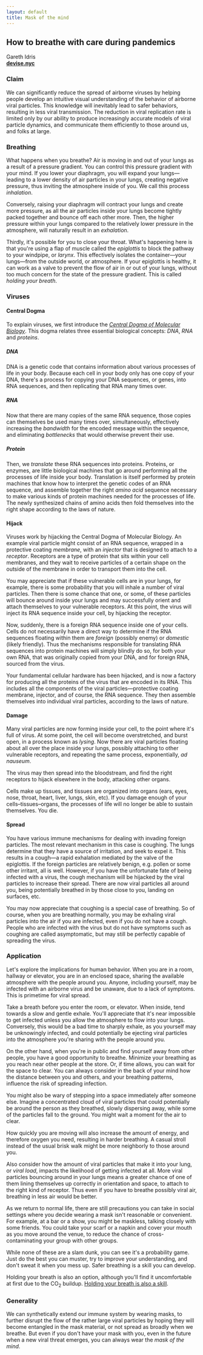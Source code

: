 ```yaml
---
layout: default
title: Mask of the mind
---
```

How to breathe with care during pandemics
----------------

Gareth Idris  
[**devise.nyc**](https://devise.nyc)

### Claim

We can significantly reduce the spread of airborne viruses by helping people develop an intuitive visual understanding of the behavior of airborne viral particles. This knowledge will inevitably lead to safer behaviors, resulting in less viral transmission. The reduction in viral replication rate is limited only by our ability to produce increasingly accurate models of viral particle dynamics, and communicate them efficiently to those around us, and folks at large.

### Breathing

What happens when you breathe? Air is moving in and out of your lungs as a result of a pressure gradient. You can control this pressure gradient with your mind. If you lower your diaphragm, you will expand your lungs—leading to a lower density of air particles in your lungs, creating negative pressure, thus inviting the atmosphere inside of you. We call this process *inhalation*.

Conversely, raising your diaphragm will contract your lungs and create more pressure, as all the air particles inside your lungs become tightly packed together and bounce off each other more. Then, the higher pressure within your lungs compared to the relatively lower pressure in the atmosphere, will naturally result in an *exhalation*.

Thirdly, it's possible for you to close your throat. What's happening here is that you're using a flap of muscle called the *epiglottis* to block the pathway to your windpipe, or *larynx*. This effectively isolates the container—your lungs—from the outside world, or atmosphere. If your epiglottis is healthy, it can work as a valve to prevent the flow of air in or out of your lungs, without too much concern for the state of the pressure gradient. This is called *holding your breath*.

### Viruses

#### Central Dogma

To explain viruses, we first introduce the [*Central Dogma of Molecular Biology*](https://en.wikipedia.org/wiki/Central_dogma_of_molecular_biology). This dogma relates three essential biological concepts: *DNA*, *RNA* and *proteins*.

##### DNA

DNA is a genetic code that contains information about various processes of life in your body. Because each cell in your body only has one copy of your DNA, there's a process for copying your DNA sequences, or genes, into RNA sequences, and then replicating that RNA many times over.

##### RNA

Now that there are many copies of the same RNA sequence, those copies can themselves be used many times over, simultaneously, effectively increasing the *bandwidth* for the encoded message within the sequence, and eliminating *bottlenecks* that would otherwise prevent their use.

##### Protein

Then, we *translate* these RNA sequences into proteins. Proteins, or enzymes, are little biological machines that go around performing all the processes of life inside your body. Translation is itself performed by protein machines that know how to interpret the genetic codes of an RNA sequence, and assemble together the right *amino acid* sequence necessary to make various kinds of protein machines needed for the processes of life. The newly synthesized chains of amino acids then fold themselves into the right shape according to the laws of nature.

#### Hijack

Viruses work by hijacking the Central Dogma of Molecular Biology. An example viral particle might consist of an RNA sequence, wrapped in a protective coating *membrane*, with an *injector* that is designed to attach to a *receptor*. Receptors are a type of protein that sits within your cell membranes, and they wait to receive particles of a certain shape on the outside of the membrane in order to transport them into the cell.

You may appreciate that if these vulnerable cells are in your lungs, for example, there is some probability that you will inhale a number of viral particles. Then there is some chance that one, or some, of these particles will bounce around inside your lungs and may successfully orient and attach themselves to your vulnerable receptors. At this point, the virus will inject its RNA sequence inside your cell, by hijacking the receptor.

Now, suddenly, there is a foreign RNA sequence inside one of your cells. Cells do not necessarily have a direct way to determine if the RNA sequences floating within them are *foreign* (possibly enemy) or *domestic* (likely friendly). Thus the mechanisms responsible for translating RNA sequences into protein machines will simply blindly do so, for both your own RNA, that was originally copied from your DNA, and for foreign RNA, sourced from the virus.

Your fundamental cellular hardware has been hijacked, and is now a factory for producing all the proteins of the virus that are encoded in its RNA. This includes all the components of the viral particles—protective coating membrane, injector, and of course, the RNA sequence. They then assemble themselves into individual viral particles, according to the laws of nature.

#### Damage

Many viral particles are now forming inside your cell, to the point where it's full of virus. At some point, the cell will become overstretched, and burst open, in a process known as *lysing*. Now there are viral particles floating about all over the place inside your lungs, possibly attaching to other vulnerable receptors, and repeating the same process, exponentially, *ad nauseum*.

The virus may then spread into the bloodstream, and find the right receptors to hijack elsewhere in the body, attacking other organs.

Cells make up tissues, and tissues are organized into organs (ears, eyes, nose, throat, heart, liver, lungs, skin, etc). If you damage enough of your cells–tissues–organs, the processes of life will no longer be able to sustain themselves. You die.

#### Spread

You have various immune mechanisms for dealing with invading foreign particles. The most relevant mechanism in this case is coughing. The lungs determine that they have a source of irritation, and seek to expel it. This results in a cough—a rapid exhalation mediated by the valve of the epiglottis. If the foreign particles are relatively benign, e.g. pollen or some other irritant, all is well. However, if you have the unfortunate fate of being infected with a virus, the cough mechanism will be hijacked by the viral particles to increase their spread. There are now viral particles all around you, being potentially breathed in by those close to you, landing on surfaces, etc.

You may now appreciate that coughing is a special case of breathing. So of course, when you are breathing normally, you may be exhaling viral particles into the air if you are infected, even if you do not have a cough. People who are infected with the virus but do not have symptoms such as coughing are called asymptomatic, but may still be perfectly capable of spreading the virus.

### Application

Let's explore the implications for human behavior. When you are in a room, hallway or elevator, you are in an enclosed space, sharing the available atmosphere with the people around you. Anyone, including yourself, may be infected with an airborne virus and be unaware, due to a lack of symptoms. This is primetime for viral spread.

Take a breath before you enter the room, or elevator. When inside, tend towards a slow and gentle exhale. You'll appreciate that it's near impossible to get infected unless you allow the atmosphere to flow into your lungs. Conversely, this would be a bad time to sharply exhale, as you yourself may be unknowingly infected, and could potentially be ejecting viral particles into the atmosphere you're sharing with the people around you.

On the other hand, when you're in public and find yourself away from other people, you have a good opportunity to breathe. Minimize your breathing as you reach near other people at the store. Or, if time allows, you can wait for the space to clear. You can always consider in the back of your mind how the distance between you and others, and your breathing patterns, influence the risk of spreading infection.

You might also be wary of stepping into a space immediately after someone else. Imagine a concentrated cloud of viral particles that could potentially be around the person as they breathed, slowly dispersing away, while some of the particles fall to the ground. You might wait a moment for the air to clear.

How quickly you are moving will also increase the amount of energy, and therefore oxygen you need, resulting in harder breathing. A casual stroll instead of the usual brisk walk might be more neighborly to those around you.

Also consider how the amount of viral particles that make it into your lung, or *viral load*, impacts the likelihood of getting infected at all. More viral particles bouncing around in your lungs means a greater chance of one of them lining themselves up correctly in orientation and space, to attach to the right kind of receptor. Thus even if you have to breathe possibly viral air, breathing in less air would be better.

As we return to normal life, there are still precautions you can take in social settings where you decide wearing a mask isn't reasonable or convenient. For example, at a bar or a show, you might be maskless, talking closely with some friends. You could take your scarf or a napkin and cover your mouth as you move around the venue, to reduce the chance of cross-contaminating your group with other groups.

While none of these are a slam dunk, you can see it's a probability game. Just do the best you can muster, try to improve your understanding, and don't sweat it when you mess up. Safer breathing is a skill you can develop.

Holding your breath is also an option, although you'll find it uncomfortable at first due to the CO<sub>2</sub> buildup. [Holding your breath is also a skill](https://youtu.be/V6iyDEWG1CU).

### Generality

We can synthetically extend our immune system by wearing masks, to further disrupt the flow of the rather large viral particles by hoping they will become entangled in the mask material, or not spread as broadly when we breathe. But even if you don't have your mask with you, even in the future when a new viral threat emerges, you can always wear the *mask of the mind*.
